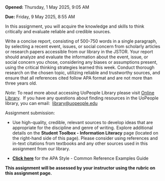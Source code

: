 **Opened:** Thursday, 1 May 2025, 9:05 AM

**Due:** Friday, 9 May 2025, 8:55 AM

In this assignment, you will acquire the knowledge and skills to think critically and evaluate reliable and credible sources.

Write a concise report, consisting of 500-750 words in a single paragraph, by selecting a recent event, issues, or social concern from scholarly articles or research papers accessible from our library in the JSTOR. Your report should analyze and evaluate the information about the event, issue, or social concern you chose, considering any biases or assumptions present, using the critical thinking strategies learned this week. Conduct thorough research on the chosen topic, utilizing reliable and trustworthy sources, and ensure that all references cited follow APA format and are not more than three years old.  

_Note_: To read more about accessing UoPeople Library please visit [Online Library](https://my.uopeople.edu/course/view.php?id=5434).  If you have any questions about finding resources in the UoPeople library, you can email:  library@uopeople.edu

Assignment submission:

- Use high-quality, credible, relevant sources to develop ideas that are appropriate for the discipline and genre of writing.  Explore additional details on the **Student Toolbox - Information Literacy** page (located on the right-hand side of this page). Please consider using references and in-text citations from textbooks and any other sources used in this assignment from our library.    
    
- **[Click here](https://my.uopeople.edu/pluginfile.php/1976261/mod_assign/intro/reference-examples.pdf "extension://bfdogplmndidlpjfhoijckpakkdjkkil/pdf/viewer.html?file=https%3A%2F%2Fapastyle.apa.org%2Finstructional-aids%2Freference-examples.pdf")** for the APA Style - Common Reference Examples Guide

****This assignment will be assessed by your instructor using the rubric on this assignment page.****